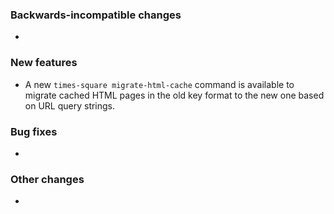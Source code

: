 <!-- Delete the sections that don't apply -->

### Backwards-incompatible changes

-

### New features

- A new `times-square migrate-html-cache` command is available to migrate cached HTML pages in the old key format to the new one based on URL query strings.

### Bug fixes

-

### Other changes

-
